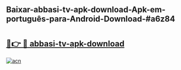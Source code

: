 ## Baixar-abbasi-tv-apk-download-Apk-em-português​-para-Android-Download-#a6z84

# <h2><a href="https://ainizakaria.my?title=abbasi-tv-apk-download&ref=20M">🔗👉 🔴 abbasi-tv-apk-download</a></h2>

[![acn](https://github.com/user-attachments/assets/0f9c940e-d8b0-45ae-aac7-cd30a18b3e1c)](https://ainizakaria.my?title=abbasi-tv-apk-download&ref=20M)

